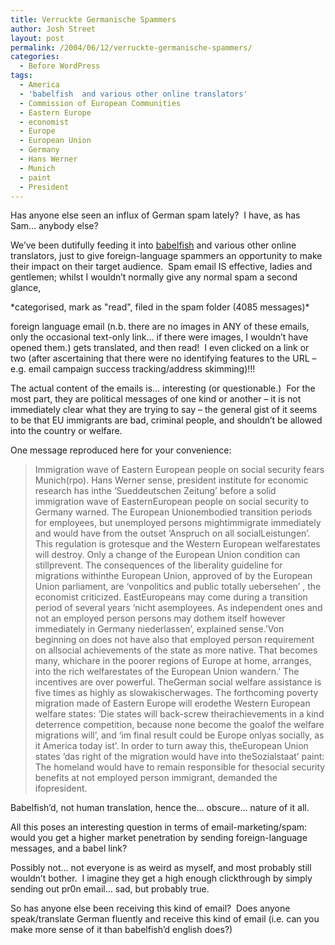 ```yaml
---
title: Verruckte Germanische Spammers
author: Josh Street
layout: post
permalink: /2004/06/12/verruckte-germanische-spammers/
categories:
  - Before WordPress
tags:
  - America
  - 'babelfish  and various other online translators'
  - Commission of European Communities
  - Eastern Europe
  - economist
  - Europe
  - European Union
  - Germany
  - Hans Werner
  - Munich
  - paint
  - President
---
```

Has anyone else seen an influx of German spam lately?&nbsp; I have, as has Sam&#8230; anybody else?

We&#8217;ve been dutifully feeding it into [babelfish][1] and various other online translators, just to give foreign-language spammers an opportunity to make their impact on their target audience.&nbsp; Spam email IS effective, ladies and gentlemen; whilst I wouldn&#8217;t normally give any normal spam a second glance,

\*categorised, mark as "read", filed in the spam folder (4085 messages)\*

foreign language email (n.b. there are no images in ANY of these emails, only the occasional text-only link&#8230; if there were images, I wouldn&#8217;t have opened them.) gets translated, and then read!&nbsp; I even clicked on a link or two (after ascertaining that there were no identifying features to the URL &#8211; e.g. email campaign success tracking/address skimming)!!!

The actual content of the emails is&#8230; interesting (or questionable.)&nbsp; For the most part, they are political messages of one kind or another &#8211; it is not immediately clear what they are trying to say &#8211; the general gist of it seems to be that EU immigrants are bad, criminal people, and shouldn&#8217;t be allowed into the country or welfare.

One message reproduced here for your convenience:

> Immigration wave of Eastern European people on social security fears Munich(rpo). Hans Werner sense, president institute for economic research has inthe &#8216;Sueddeutschen Zeitung&#8217; before a solid immigration wave of EasternEuropean people on social security to Germany warned. The European Unionembodied transition periods for employees, but unemployed persons mightimmigrate immediately and would have from the outset &#8216;Anspruch on all socialLeistungen&#8217;. This regulation is grotesque and the Western European welfarestates will destroy. Only a change of the European Union condition can stillprevent. The consequences of the liberality guideline for migrations withinthe European Union, approved of by the European Union parliament, are &#8216;vonpolitics and public totally uebersehen&#8217; , the economist criticized. EastEuropeans may come during a transition period of several years &#8216;nicht asemployees. As independent ones and not an employed person persons may dothem itself however immediately in Germany niederlassen&#8217;, explained sense.&#8217;Von beginning on does not have also that employed person requirement on allsocial achievements of the state as more native. That becomes many, whichare in the poorer regions of Europe at home, arranges, into the rich welfarestates of the European Union wandern.&#8217; The incentives are over powerful. TheGerman social welfare assistance is five times as highly as slowakischerwages. The forthcoming poverty migration made of Eastern Europe will erodethe Western European welfare states: &#8216;Die states will back-screw theirachievements in a kind deterrence competition, because none become the goalof the welfare migrations will&#8217;, and &#8216;im final result could be Europe onlyas socially, as it America today ist&#8217;. In order to turn away this, theEuropean Union states &#8216;das right of the migration would have into theSozialstaat&#8217; paint: The homeland would have to remain responsible for thesocial security benefits at not employed person immigrant, demanded the ifopresident.

Babelfish&#8217;d, not human translation, hence the&#8230; obscure&#8230; nature of it all.

All this poses an interesting question in terms of email-marketing/spam: would you get a higher market penetration by sending foreign-language messages, and a babel link?

Possibly not&#8230; not everyone is as weird as myself, and most probably still wouldn&#8217;t bother.&nbsp; I imagine they get a high enough clickthrough by simply sending out pr0n email&#8230; sad, but probably true.

So has anyone else been receiving this kind of email?&nbsp; Does anyone speak/translate German fluently and receive this kind of email (i.e. can you make more sense of it than babelfish&#8217;d english does?)

 [1]: http://babelfish.altavista.com/babelfish/tr
